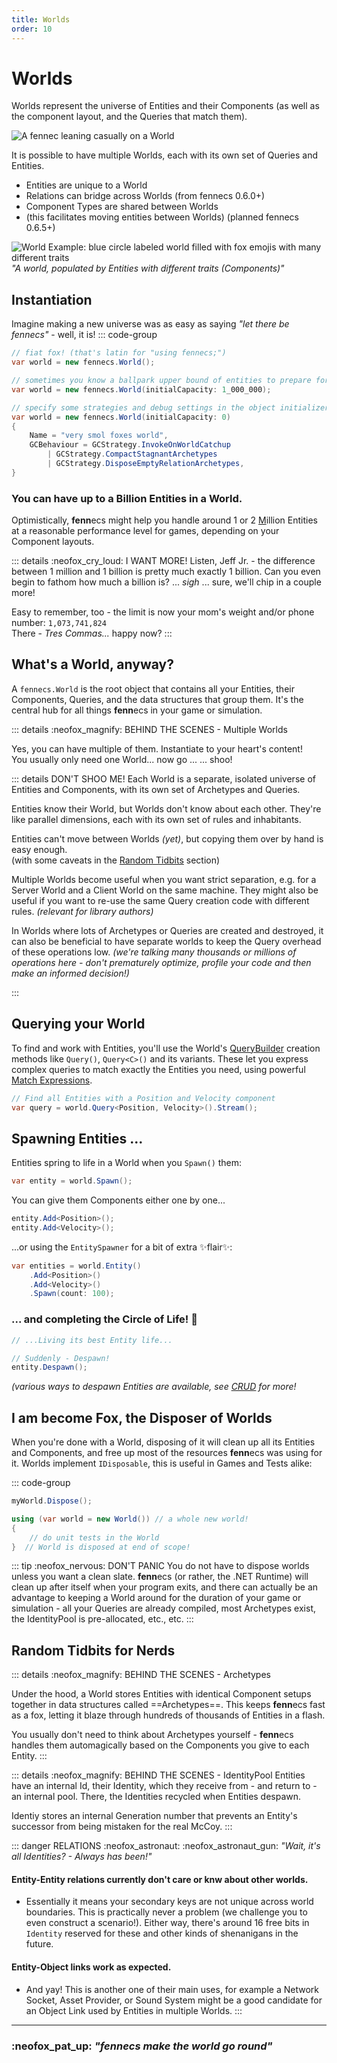 ```yaml
---
title: Worlds
order: 10
---
```


# Worlds

Worlds represent the universe of Entities and their Components (as well as the component layout, and the Queries that match them). 

![A fennec leaning casually on a World](https://fennecs.tech/img/fennec-world.png)

It is possible to have multiple Worlds, each with its own set of Queries and Entities.
- Entities are unique to a World
- Relations can bridge across Worlds (from fennecs 0.6.0+)
- Component Types are shared between Worlds
- (this facilitates moving entities between Worlds) (planned fennecs 0.6.5+)

![World Example: blue circle labeled world filled with fox emojis with many different traits](https://fennecs.tech/img/diagram-world.png)
*"A world, populated by Entities with different traits (Components)"*

## Instantiation
Imagine making a new universe was as easy as saying *"let there be fennecs"* - well, it is!
::: code-group
```csharp [just a plain world]
// fiat fox! (that's latin for "using fennecs;")
var world = new fennecs.World();
```

```csharp [initial capacity]
// sometimes you know a ballpark upper bound of entities to prepare for!
var world = new fennecs.World(initialCapacity: 1_000_000);
```

```csharp [optional initializers]
// specify some strategies and debug settings in the object initializer
var world = new fennecs.World(initialCapacity: 0)
{
    Name = "very smol foxes world",
    GCBehaviour = GCStrategy.InvokeOnWorldCatchup 
        | GCStrategy.CompactStagnantArchetypes 
        | GCStrategy.DisposeEmptyRelationArchetypes,
}
```

### You can have up to a Billion Entities in a World.
Optimistically, **fenn**ecs might help you handle around 1 or 2 <u>M</u>illion Entities at a reasonable performance level for games, depending on your Component layouts.

::: details :neofox_cry_loud: I WANT MORE!
Listen, Jeff Jr. - the difference between 1 million and 1 billion is pretty much exactly 1 billion. Can you even begin to fathom how much a billion is? ... *sigh* ... sure, we'll chip in a couple more! 

Easy to remember, too - the limit is now your mom's weight and/or phone number:
`1,073,741,824`<br/>
There - *Tres Commas...* happy now?
:::

## What's a World, anyway?

A `fennecs.World` is the root object that contains all your Entities, their Components, Queries, and the data structures that group them. It's the central hub for all things **fenn**ecs in your game or simulation.

::: details :neofox_magnify: BEHIND THE SCENES - Multiple Worlds

Yes, you can have multiple of them. Instantiate to your heart's content!<br/>
You usually only need one World... now go ... ... shoo!

::: details DON'T SHOO ME!
Each World is a separate, isolated universe of Entities and Components, with its own set of Archetypes and Queries.

Entities know their World, but Worlds don't know about each other. They're like parallel dimensions, each with its own set of rules and inhabitants. 

Entities can't move between Worlds *(yet)*, but copying them over by hand is easy enough.  
(with some caveats in the [Random Tidbits](#random-tidbits-for-nerds) section)

Multiple Worlds become useful when you want strict separation, e.g. for a Server World and a Client World on the same machine. They might also be useful if you want to re-use the same Query creation code with different rules. *(relevant for library authors)*

In Worlds where lots of Archetypes or Queries are created and destroyed, it can also be beneficial to have separate worlds to keep the Query overhead of these operations low. *(we're talking many thousands or millions of operations here - don't prematurely optimize, profile your code and then make an informed decision!)*

:::


## Querying your World

To find and work with Entities, you'll use the World's [QueryBuilder](Queries/index.md) creation methods like `Query()`, `Query<C>()` and its variants. These let you express complex queries to match exactly the Entities you need, using powerful [Match Expressions](/docs/Queries/Matching.md).

```csharp
// Find all Entities with a Position and Velocity component
var query = world.Query<Position, Velocity>().Stream();
```


## Spawning Entities ...
Entities spring to life in a World when you `Spawn()` them:

```csharp
var entity = world.Spawn();
```

You can give them Components either one by one...

```csharp
entity.Add<Position>();
entity.Add<Velocity>();
```

...or using the `EntitySpawner` for a bit of extra ✨flair✨:

```csharp
var entities = world.Entity()
    .Add<Position>()
    .Add<Velocity>()
    .Spawn(count: 100); 
```

### ... and completing the Circle of Life! 🌄

```csharp
// ...Living its best Entity life...

// Suddenly - Despawn!
entity.Despawn();
```
*(various ways to despawn Entities are available, see [CRUD](Queries/CRUD.md) for more!*

## I am become Fox, the Disposer of Worlds

When you're done with a World, disposing of it will clean up all its Entities and Components, and free up most of the resources **fenn**ecs was using for it.  Worlds implement `IDisposable`, this is useful in Games and Tests alike:

::: code-group
```csharp [manually (e.g. game code)]
myWorld.Dispose();
```

```csharp [via using statement (e.g. test code)]
using (var world = new World()) // a whole new world!
{
    // do unit tests in the World  
}  // World is disposed at end of scope!
```
::: tip :neofox_nervous: DON'T PANIC
You do not have to dispose worlds unless you want a clean slate. **fenn**ecs (or rather, the .NET Runtime) will clean up after itself when your program exits, and there can actually be an advantage to keeping a World around for the duration of your game or simulation - all your Queries are already compiled, most Archetypes exist, the IdentityPool is pre-allocated, etc., etc.
:::


## Random Tidbits for Nerds

::: details :neofox_magnify: BEHIND THE SCENES - Archetypes

Under the hood, a World stores Entities with identical Component setups together in data structures called ==Archetypes==. This keeps **fenn**ecs fast as a fox, letting it blaze through hundreds of thousands of Entities in a flash.

You usually don't need to think about Archetypes yourself - **fenn**ecs handles them automagically based on the Components you give to each Entity.
:::

::: details :neofox_magnify: BEHIND THE SCENES - IdentityPool
Entities have an internal Id, their Identity, which they receive from - and return to - an internal pool. There, the Identities recycled when Entities despawn.

Identiy stores an internal Generation number that prevents an Entity's successor from being mistaken for the real McCoy.
:::


::: danger RELATIONS :neofox_astronaut: :neofox_astronaut_gun:
*"Wait, it's all Identities? - Always has been!"*

#### Entity-Entity relations currently **don't care or knw about other worlds.** 

- Essentially it means your secondary keys are not unique across world boundaries. This is practically never a problem (we challenge you to even construct a scenario!). Either way, there's around 16 free bits in `Identity` reserved for these and other kinds of shenanigans in the future.

#### Entity-Object links work as expected.
- And yay! This is another one of their main uses, for example a Network Socket, Asset Provider, or Sound System might be a good candidate for an Object Link used by Entities in multiple Worlds.
:::



------------------

### :neofox_pat_up: *"**fenn**ecs make the world go round"*
